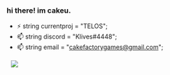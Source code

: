 ### hi there! im cakeu.

- ⚡ string currentproj = "TELOS";
- 📫 string discord = "Klives#4448";
- 📫 string email = "cakefactorygames@gmail.com";
<a href="https://github.com/thecakeu/thecakeu" style="padding: 10px;">
  <img align="center" src="https://github-readme-stats.vercel.app/api?username=thecakeu&show_icons=true&theme=radical" />
</a>
